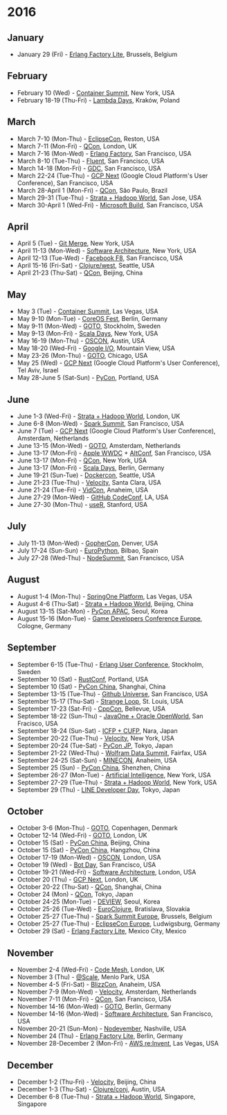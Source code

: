 # 2016

## January

* January 29 (Fri) - [Erlang Factory Lite](http://www.erlang-factory.com/brussels2016), Brussels, Belgium

## February

* February 10 (Wed) - [Container Summit](http://containersummit.io/events/nyc-2016), New York, USA
* February 18-19 (Thu-Fri) - [Lambda Days](http://www.lambdadays.org/lambdadays2016), Kraków, Poland

## March

* March 7-10 (Mon-Thu) - [EclipseCon](https://www.eclipsecon.org/na2016/), Reston, USA
* March 7-11 (Mon-Fri) - [QCon](https://qconlondon.com/london-2016/index.html), London, UK
* March 7-16 (Mon-Wed) - [Erlang Factory](http://www.erlang-factory.com/sfbay2016), San Francisco, USA
* March 8-10 (Tue-Thu) - [Fluent](http://conferences.oreilly.com/fluent/fl-ca-2016), San Francisco, USA
* March 14-18 (Mon-Fri) - [GDC](http://www.gdconf.com/), San Francisco, USA
* March 22-24 (Tue-Thu) - [GCP Next](https://cloudplatformonline.com/Next2016.html) (Google Cloud Platform's User Conference), San Francisco, USA
* March 28-April 1 (Mon-Fri) - [QCon](http://qconsp.com/sp2016/index-2.html), São Paulo, Brazil
* March 29-31 (Tue-Thu) - [Strata + Hadoop World](http://conferences.oreilly.com/strata/strata-ca-2016), San Jose, USA
* March 30-April 1 (Wed-Fri) - [Microsoft Build](http://build.microsoft.com/), San Francisco, USA

## April

* April 5 (Tue) - [Git Merge](http://git-merge.com/), New York, USA
* April 11-13 (Mon-Wed) - [Software Architecture](http://conferences.oreilly.com/software-architecture/sa-ny-2016), New York, USA
* April 12-13 (Tue-Wed) - [Facebook F8](https://www.fbf8.com/), San Francisco, USA
* April 15-16 (Fri-Sat) - [Clojure/west](http://clojurewest.org/), Seattle, USA
* April 21-23 (Thu-Sat) - [QCon](http://2016.qconbeijing.com/), Beijing, China

## May

* May 3 (Tue) - [Container Summit](http://containersummit.io/events/vegas-2016), Las Vegas, USA
* May 9-10 (Mon-Tue) - [CoreOS Fest](https://coreos.com/fest/), Berlin, Germany
* May 9-11 (Mon-Wed) - [GOTO](https://gotosthlm.com/2016), Stockholm, Sweden
* May 9-13 (Mon-Fri) - [Scala Days](http://event.scaladays.org/scaladays-nyc-2016), New York, USA
* May 16-19 (Mon-Thu) - [OSCON](http://conferences.oreilly.com/oscon/oscon-tx-2016), Austin, USA
* May 18-20 (Wed-Fri) - [Google I/O](https://events.google.com/io2016/), Mountain View, USA
* May 23-26 (Mon-Thu) - [GOTO](https://gotocon.com/chicago-2016), Chicago, USA
* May 25 (Wed) - [GCP Next](https://cloudplatformonline.com/NEXT2016-TelAviv.html) (Google Cloud Platform's User Conference), Tel Aviv, Israel
* May 28-June 5 (Sat-Sun) - [PyCon](https://us.pycon.org/2016/), Portland, USA

## June

* June 1-3 (Wed-Fri) - [Strata + Hadoop World](http://conferences.oreilly.com/strata/strata-eu-2016), London, UK
* June 6-8 (Mon-Wed) - [Spark Summit](https://spark-summit.org/2016/), San Francisco, USA
* June 7 (Tue) - [GCP Next](https://cloudplatformonline.com/NEXT2016-Amsterdam.html) (Google Cloud Platform's User Conference), Amsterdam, Netherlands
* June 13-15 (Mon-Wed) - [GOTO](https://gotocon.com/amsterdam-2016), Amsterdam, Netherlands
* June 13-17 (Mon-Fri) - [Apple WWDC](https://developer.apple.com/wwdc/) + [AltConf](http://www.altconf.com/), San Francisco, USA
* June 13-17 (Mon-Fri) - [QCon](https://qconnewyork.com/ny2016/index-2.html), New York, USA
* June 13-17 (Mon-Fri) - [Scala Days](http://event.scaladays.org/scaladays-berlin-2016), Berlin, Germany
* June 19-21 (Sun-Tue) - [Dockercon](http://2016.dockercon.com/), Seattle, USA
* June 21-23 (Tue-Thu) - [Velocity](http://conferences.oreilly.com/velocity/vl-ca-2016), Santa Clara, USA
* June 21-24 (Tue-Fri) - [VidCon](http://vidcon.com/), Anaheim, USA
* June 27-29 (Mon-Wed) - [GitHub CodeConf](http://codeconf.com/), LA, USA
* June 27-30 (Mon-Thu) - [useR](http://user2016.org/), Stanford, USA

## July

* July 11-13 (Mon-Wed) - [GopherCon](https://gophercon.com/), Denver, USA
* July 17-24 (Sun-Sun) - [EuroPython](https://ep2016.europython.eu/en/), Bilbao, Spain
* July 27-28 (Wed-Thu) - [NodeSummit](http://nodesummit.com/), San Francisco, USA

## August

* August 1-4 (Mon-Thu) - [SpringOne Platform](https://springoneplatform.io/2016), Las Vegas, USA
* August 4-6 (Thu-Sat) - [Strata + Hadoop World](http://strata.oreilly.com.cn/hadoop-big-data-cn), Beijing, China
* August 13-15 (Sat-Mon) - [PyCon APAC](https://www.pycon.kr/2016apac/), Seoul, Korea
* August 15-16 (Mon-Tue) - [Game Developers Conference Europe](http://www.gdceurope.com/), Cologne, Germany

## September

* September 6-15 (Tue-Thu) - [Erlang User Conference](http://www.erlang-factory.com/euc2016), Stockholm, Sweden
* September 10 (Sat) - [RustConf](http://rustconf.com/), Portland, USA
* September 10 (Sat) - [PyCon China](http://cn.pycon.org/2016/en/index.html), Shanghai, China
* September 13-15 (Tue-Thu) - [Github Universe](http://githubuniverse.com/), San Francisco, USA
* September 15-17 (Thu-Sat) - [Strange Loop](http://www.thestrangeloop.com/), St. Louis, USA
* September 17-23 (Sat-Fri) - [CppCon](https://cppcon.org/), Bellevue, USA
* September 18-22 (Sun-Thu) - [JavaOne + Oracle OpenWorld](https://www.oracle.com/javaone/index.html), San Fracisco, USA
* September 18-24 (Sun-Sat) - [ICFP + CUFP](http://conf.researchr.org/home/icfp-2016), Nara, Japan
* September 20-22 (Tue-Thu) - [Velocity](http://conferences.oreilly.com/velocity/devops-web-performance-ny), New York, USA
* September 20-24 (Tue-Sat) - [PyCon JP](https://pycon.jp/2016/en/), Tokyo, Japan
* September 21-22 (Wed-Thu) - [Wolfram Data Summit](http://www.wolframdatasummit.org/2016/), Fairfax, USA
* September 24-25 (Sat-Sun) - [MINECON](https://minecraft.net/en/minecon/), Anaheim, USA
* September 25 (Sun) - [PyCon China](http://cn.pycon.org/2016/en/index.html), Shenzhen, China
* September 26-27 (Mon-Tue) - [Artificial Intelligence](http://conferences.oreilly.com/artificial-intelligence/ai-ny-2016), New York, USA
* September 27-29 (Tue-Thu) - [Strata + Hadoop World](http://conferences.oreilly.com/strata/hadoop-big-data-ny), New York, USA
* September 29 (Thu) - [LINE Developer Day](http://linedevday.linecorp.com/jp/2016/en/), Tokyo, Japan

## October

* October 3-6 (Mon-Thu) - [GOTO](https://gotocon.com/cph-2016), Copenhagen, Denmark
* October 12-14 (Wed-Fri) - [GOTO](https://gotocon.com//london-2016/), London, UK
* October 15 (Sat) - [PyCon China](http://cn.pycon.org/2016/en/index.html), Beijing, China
* October 15 (Sat) - [PyCon China](http://cn.pycon.org/2016/en/index.html), Hangzhou, China
* October 17-19 (Mon-Wed) - [OSCON](http://conferences.oreilly.com/oscon/open-source-eu), London, USA
* October 19 (Wed) - [Bot Day](http://conferences.oreilly.com/artificial-intelligence/bot-ca), San Francisco, USA
* October 19-21 (Wed-Fri) - [Software Architecture](http://conferences.oreilly.com/software-architecture/engineering-business-eu), London, USA
* October 20 (Thu) - [GCP Next](https://cloudplatformonline.com/NEXT2016-London.html), London, UK
* October 20-22 (Thu-Sat) - [QCon](http://2016.qconshanghai.com/), Shanghai, China
* October 24 (Mon) - [QCon](http://www.qcontokyo.com/), Tokyo, Japan
* October 24-25 (Mon-Tue) - [DEVIEW](https://deview.kr/2016/), Seoul, Korea
* October 25-26 (Tue-Wed) - [EuroClojure](http://euroclojure.org/), Bratislava, Slovakia
* October 25-27 (Tue-Thu) - [Spark Summit Europe](https://spark-summit.org/eu-2016/), Brussels, Belgium
* October 25-27 (Tue-Thu) - [EclipseCon Europe](https://www.eclipsecon.org/europe2016/), Ludwigsburg, Germany
* October 29 (Sat) - [Erlang Factory Lite](http://www.erlang-factory.com/mexico2016), Mexico City, Mexico

## November

* November 2-4 (Wed-Fri) - [Code Mesh](http://www.codemesh.io/), London, UK
* November 3 (Thu) - [@Scale](https://atscaleconference.com/), Menlo Park, USA
* November 4-5 (Fri-Sat) - [BlizzCon](https://blizzcon.com/), Anaheim, USA
* November 7-9 (Mon-Wed) - [Velocity](http://conferences.oreilly.com/velocity/devops-web-performance-eu), Amsterdam, Netherlands
* November 7-11 (Mon-Fri) - [QCon](https://qconsf.com/), San Francisco, USA
* November 14-16 (Mon-Wed) - [GOTO](https://gotocon.com/berlin-2016), Berlin, Germany
* November 14-16 (Mon-Wed) - [Software Architecture](http://conferences.oreilly.com/software-architecture/engineering-business-ca), San Francisco, USA
* November 20-21 (Sun-Mon) - [Nodevember](http://nodevember.org/), Nashville, USA
* November 24 (Thu) - [Erlang Factory Lite](http://www.erlang-factory.com/berlin2016/), Berlin, Germany
* November 28-December 2 (Mon-Fri) - [AWS re:Invent](http://reinvent.awsevents.com/), Las Vegas, USA

## December

* December 1-2 (Thu-Fri) - [Velocity](http://velocity.oreilly.com.cn/2016/index.php), Beijing, China
* December 1-3 (Thu-Sat) - [Clojure/conj](http://2016.clojure-conj.org/), Austin, USA
* December 6-8 (Tue-Thu) - [Strata + Hadoop World](http://conferences.oreilly.com/strata/hadoop-big-data-sg), Singapore, Singapore

